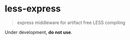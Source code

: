 # less-express
> express middleware for artifact free LESS compiling

Under development, **do not use**.
